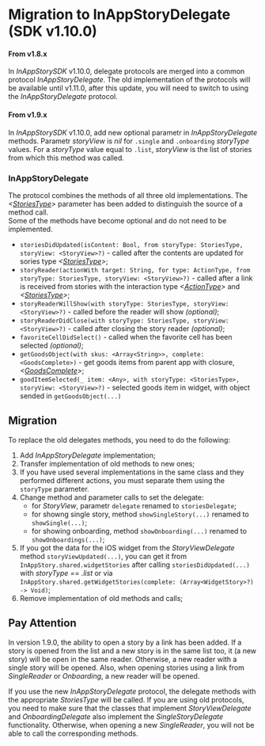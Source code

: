 # Migration to InAppStoryDelegate (SDK v1.10.0)

#### From v1.8.x
In *InAppStorySDK* v1.10.0, delegate protocols are merged into a common protocol *InAppStoryDelegate*. The old implementation of the protocols will be available until v1.11.0, after this update, you will need to switch to using the *InAppStoryDelegate* protocol.

#### From v1.9.x
In *InAppStorySDK* v1.10.0, add new optional parametr in *InAppStoryDelegate* methods. Parametr *storyView* is *nil* for `.single` and `.onboarding` *storyType* values. For a *storyType* value equal to `.list`, *storyView* is the list of stories from which this method was called.

### InAppStoryDelegate

The protocol combines the methods of all three old implementations. The *<[StoriesType](https://github.com/inappstory/ios-sdk#StoriesType)>* parameter has been added to distinguish the source of a method call.  
Some of the methods have become optional and do not need to be implemented.

* `storiesDidUpdated(isContent: Bool, from storyType: StoriesType, storyView: <StoryView>?)` - called after the contents are updated for sories type *<[StoriesType](https://github.com/inappstory/ios-sdk#StoriesType)>*;
* `storyReader(actionWith target: String, for type: ActionType, from storyType: StoriesType, storyView: <StoryView>?)` - called after a link is received from stories with the interaction type *<[ActionType](https://github.com/inappstory/ios-sdk#ActionType)>* and *<[StoriesType](https://github.com/inappstory/ios-sdk#StoriesType)>*;
* `storyReaderWillShow(with storyType: StoriesType, storyView: <StoryView>?)` - called before the reader will show *(optional)*;
* `storyReaderDidClose(with storyType: StoriesType, storyView: <StoryView>?)` - called after closing the story reader *(optional)*;
* `favoriteCellDidSelect()` - called when the favorite cell has been selected *(optional)*;
* `getGoodsObject(with skus: <Array<String>>, complete: <GoodsComplete>)` - get goods items from parent app with closure, *<[GoodsComplete](https://github.com/inappstory/ios-sdk#GoodsComplete)>*;
* `goodItemSelected(_ item: <Any>, with storyType: <StoriesType>, storyView: <StoryView>?)` - selected goods item in widget, with object sended in `getGoodsObject(...)`


## Migration

To replace the old delegates methods, you need to do the following:

1. Add *InAppStoryDelegate* implementation;
2. Transfer implementation of old methods to new ones;
3. If you have used several implementations in the same class and they performed different actions, you must separate them using the `storyType` parameter.
4. Change method and parameter calls to set the delegate:
	* for *StoryView*, parametr `delegate` renamed to `storiesDelegate`;
	* for showng single story, method `showSingleStory(...)` renamed to `showSingle(...)`;
	* for showing onboarding, method `showOnboarding(...)` renamed to `showOnboardings(...)`;
5. If you got the data for the iOS widget from the *StoryViewDelegate* method `storyViewUpdated(...)`, you can get it from `InAppStory.shared.widgetStories` after calling `storiesDidUpdated(...)` with *storyType == .list* or via `InAppStory.shared.getWidgetStories(complete: (Array<WidgetStory>?) -> Void)`;
6. Remove implementation of old methods and calls;

## Pay Attention

In version 1.9.0, the ability to open a story by a link has been added. If a story is opened from the list and a new story is in the same list too, it (a new story) will be open in the same reader. Otherwise, a new reader with a single story will be opened. Also, when opening stories using a link from *SingleReader* or *Onboarding*, a new reader will be opened.

If you use the new *InAppStoryDelegate* protocol, the delegate methods with the appropriate *StoriesType* will be called.
If you are using old protocols, you need to make sure that the classes that implement *StoryViewDelegate* and *OnboardingDelegate* also implement the *SingleStoryDelegate* functionality. Otherwise, when opening a new *SingleReader*, you will not be able to call the corresponding methods.